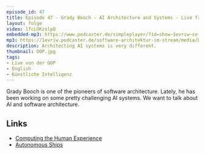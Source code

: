 ```yaml
---
episode_id: 47
title: Episode 47 - Grady Booch - AI Architecture and Systems - Live from OOP
layout: folge
video: lfcLOKzolpQ
embedded-mp3: https://www.podcaster.de/simpleplayer/?id=show~1evriw~software-architektur-im-stream~pod-603287fb620f6739759128&v=1614151242
mp3: https://1evriw.podcaster.de/software-architektur-im-stream/media/Booch.mp3
description: Architecting AI systems is very different.
thumbnail: OOP.jpg
tags:
- Live von der OOP
- English
- Künstliche Intelligenz
---
```


Grady Booch is one of the pioneers of software architecture. Lately,
he has been working on some pretty challenging AI systems. We want to
talk about AI and software architecture.

## Links

* [Computing the Human Experience](https://computingthehumanexperience.com/)
* [Autonomous Ships](https://www.ibm.com/industries/federal/autonomous-ship)


